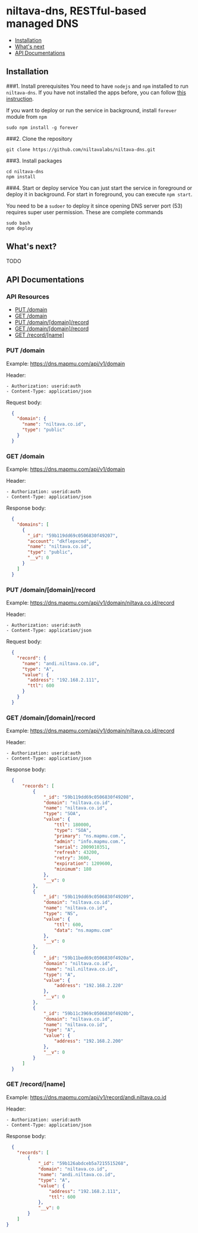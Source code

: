 # niltava-dns, RESTful-based managed DNS

* [Installation](#installation)
* [What's next](#whats-next)
* [API Documentations](#api-documentations)

## Installation
###1. Install prerequisites
You need to have ```nodejs``` and ```npm``` installed to run ```niltava-dns```. If you have not installed the apps before, you can follow [this instruction](https://www.digitalocean.com/community/tutorials/how-to-install-node-js-on-ubuntu-16-04).

If you want to deploy or run the service in background, install ```forever``` module from ```npm```

```
sudo npm install -g forever
```

###2. Clone the repository
``` 
git clone https://github.com/niltavalabs/niltava-dns.git
```

###3. Install packages
```
cd niltava-dns
npm install
```

###4. Start or deploy service
You can just start the service in foreground or deploy it in background. For start in foreground, you can execute ```npm start```.

You need to be a ```sudoer``` to deploy it since opening DNS server port (53) requires super user permission. These are complete commands

```
sudo bash
npm deploy
```


## What's next?
TODO

## API Documentations

### API Resources

  - [PUT /domain](#put-domain)
  - [GET /domain](#get-domain)
  - [PUT /domain/[domain]/record](#put-domaindomainrecord)
  - [GET /domain/[domain]/record](#get-domaindomainrecord)
  - [GET /record/[name]](#get-recordname)

### PUT /domain

Example: https://dns.mapmu.com/api/v1/domain

Header:

	- Authorization: userid:auth
	- Content-Type: application/json

Request body:

```json
  {
    "domain": {
      "name": "niltava.co.id",
      "type": "public"
    }
  }
```

### GET /domain

Example: https://dns.mapmu.com/api/v1/domain

Header:

	- Authorization: userid:auth
	- Content-Type: application/json

Response body:

```json
  {
    "domains": [
      {
        "_id": "59b119dd69c0506830f49207",
        "account": "dkflepxcmd",
        "name": "niltava.co.id",
        "type": "public",
        "__v": 0
      }
    ]
  }
```

### PUT /domain/[domain]/record

Example: https://dns.mapmu.com/api/v1/domain/niltava.co.id/record

Header:

	- Authorization: userid:auth
	- Content-Type: application/json

Request body:

```json
  {
    "record": {
      "name": "andi.niltava.co.id",
      "type": "A",
      "value": {
        "address": "192.168.2.111",
        "ttl": 600
      }
    }
  }
```

### GET /domain/[domain]/record

Example: https://dns.mapmu.com/api/v1/domain/niltava.co.id/record

Header:

	- Authorization: userid:auth
	- Content-Type: application/json

Response body:

```json
  {
      "records": [
          {
              "_id": "59b119dd69c0506830f49208",
              "domain": "niltava.co.id",
              "name": "niltava.co.id",
              "type": "SOA",
              "value": {
                  "ttl": 180000,
                  "type": "SOA",
                  "primary": "ns.mapmu.com.",
                  "admin": "info.mapmu.com.",
                  "serial": 2009010351,
                  "refresh": 43200,
                  "retry": 3600,
                  "expiration": 1209600,
                  "minimum": 180
              },
              "__v": 0
          },
          {
              "_id": "59b119dd69c0506830f49209",
              "domain": "niltava.co.id",
              "name": "niltava.co.id",
              "type": "NS",
              "value": {
                  "ttl": 600,
                  "data": "ns.mapmu.com"
              },
              "__v": 0
          },
          {
              "_id": "59b11bed69c0506830f4920a",
              "domain": "niltava.co.id",
              "name": "nil.niltava.co.id",
              "type": "A",
              "value": {
                  "address": "192.168.2.220"
              },
              "__v": 0
          },
          {
              "_id": "59b11c3969c0506830f4920b",
              "domain": "niltava.co.id",
              "name": "niltava.co.id",
              "type": "A",
              "value": {
                  "address": "192.168.2.200"
              },
              "__v": 0
          }
      ]
  }
```

### GET /record/[name]

Example: https://dns.mapmu.com/api/v1/record/andi.niltava.co.id

Header:

	- Authorization: userid:auth
	- Content-Type: application/json

Response body:

```json
  {
    "records": [
        {
            "_id": "59b126abdceb5a7215515268",
            "domain": "niltava.co.id",
            "name": "andi.niltava.co.id",
            "type": "A",
            "value": {
                "address": "192.168.2.111",
                "ttl": 600
            },
            "__v": 0
        }
    ]
}
```
